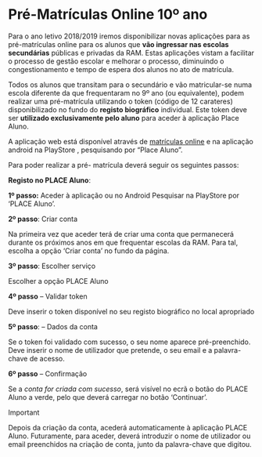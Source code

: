 ﻿# Pré-Matrículas Online 10º ano



Para o ano letivo 2018/2019 iremos disponibilizar novas aplicações para as pré-matrículas online para os alunos que **vão ingressar nas escolas secundárias** públicas e privadas da RAM. Estas aplicações vistam a facilitar o processo de gestão escolar e melhorar o processo, diminuindo o congestionamento e tempo de espera dos alunos no ato de matrícula. 


Todos os alunos que transitam para o secundário e vão matricular-se numa escola diferente da que frequentaram no 9º ano (ou equivalente), podem realizar uma pré-matrícula utilizando o token (código de 12 carateres) disponibilizado no fundo do **registo biográfico** individual. Este token deve ser **utilizado exclusivamente pelo aluno** para aceder à aplicação Place Aluno.


A aplicação web está disponível através de [matrículas online](https://place.madeira.gov.pt/placealuno) e na aplicação android na PlayStore , pesquisando por “Place Aluno”. 

Para poder realizar a pré- matrícula deverá seguir os seguintes passos: 

**Registo no PLACE Aluno**:

**1º passo:** Aceder à aplicação ou no Android Pesquisar na PlayStore por ‘PLACE Aluno’.

**2º passo**: Criar conta

Na primeira vez que aceder terá de criar uma conta que permanecerá durante os próximos anos em que frequentar escolas da RAM. Para tal, escolha a opção ‘Criar conta’ no fundo da página.

**3º passo**: Escolher serviço

Escolher a opção PLACE Aluno

**4º passo** – Validar token

Deve inserir o token disponível no seu registo biográfico no local apropriado

**5º passo**: – Dados da conta

Se o token foi validado com sucesso, o seu nome aparece pré-preenchido. Deve inserir o nome de utilizador que pretende, o seu email e a palavra-chave de acesso.


**6º passo** – Confirmação

Se a *conta for criada com sucesso*, será visível no ecrã o botão do PLACE Aluno a verde, pelo que deverá carregar no botão ‘Continuar’.



> [!IMPORTANT]  
> Depois da criação da conta, acederá automaticamente à aplicação PLACE Aluno. Futuramente, para aceder, deverá introduzir o nome de utilizador ou email preenchidos na criação de conta, junto da palavra-chave que digitou.

